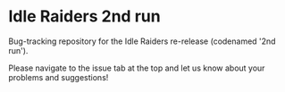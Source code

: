 # Idle Raiders 2nd run
Bug-tracking repository for the Idle Raiders re-release (codenamed '2nd run').

Please navigate to the issue tab at the top and let us know about your problems and suggestions!